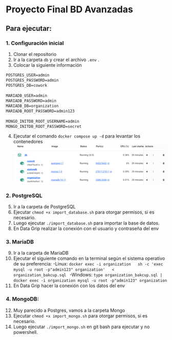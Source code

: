 # Proyecto Final BD Avanzadas

## Para ejecutar:

### 1. Configuración inicial
1. Clonar el repositorio 
2. Ir a la carpeta `db` y crear el archivo `.env` .
3. Colocar la siguiente información

```env
POSTGRES_USER=admin
POSTGRES_PASSWORD=admin
POSTGRES_DB=cowork

MARIADB_USER=admin
MARIADB_PASSWORD=admin
MARIADB_DB=organization
MARIADB_ROOT_PASSWORD=admin123

MONGO_INITDB_ROOT_USERNAME=admin
MONGO_INITDB_ROOT_PASSWORD=secret
```

4. Ejecutar el comando ```docker compose up -d``` para levantar los contenedores
![alt text](/Imagenes/docker.png)


### 2. PostgreSQL

5. Ir a la carpeta de PostgreSQL
6. Ejecutar ```chmod +x import_database.sh``` para otorgar permisos, si es necesario.
7. Luego ejecutar ```./import_database.sh``` para importar la base de datos.
8. En Data Grip realizar la conexión con el usuario y contraseña del env

### 3. MariaDB

9. Ir a la carpeta de MariaDB
10. Ejecutar el siguiente comando en la terminal según el sistema operativo de su preferencia:
    -Linux: 
    ```docker exec -i organization   sh -c 'exec mysql -u root -p"admin123" organization'   < organization_bakcup.sql ```
    -Windows: 
    ```type organization_bakcup.sql | docker exec -i organization mysql -u root -p"admin123" organization```
11. En Data Grip hacer la conexión con los datos del env

### 4. MongoDB:

12. Muy parecido a Postgres, vamos a la carpeta Mongo
13. Ejecutar ```chmod +x import_mongo.sh``` para otorgar permisos, si es necesario.
14. Luego ejecutar ```./import_mongo.sh``` en git bash para ejecutar y no powershell.


